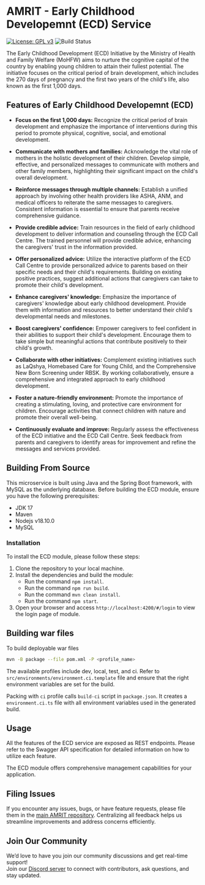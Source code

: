 # AMRIT - Early Childhood Developemnt (ECD) Service

[![License: GPL v3](https://img.shields.io/badge/License-GPLv3-blue.svg)](https://www.gnu.org/licenses/gpl-3.0)
![Build Status](https://github.com/PSMRI/ECD-API/actions/workflows/sast-and-package.yml/badge.svg)

The Early Childhood Development (ECD) Initiative by the Ministry of Health and Family Welfare (MoHFW) aims to nurture the cognitive capital of the country by enabling young children to attain their fullest potential. The initiative focuses on the critical period of brain development, which includes the 270 days of pregnancy and the first two years of the child's life, also known as the first 1,000 days.

## Features of Early Childhood Developemnt (ECD)

- **Focus on the first 1,000 days:** Recognize the critical period of brain development and emphasize the importance of interventions during this period to promote physical, cognitive, social, and emotional development.

- **Communicate with mothers and families:** Acknowledge the vital role of mothers in the holistic development of their children. Develop simple, effective, and personalized messages to communicate with mothers and other family members, highlighting their significant impact on the child's overall development.

- **Reinforce messages through multiple channels:** Establish a unified approach by involving other health providers like ASHA, ANM, and medical officers to reiterate the same messages to caregivers. Consistent information is essential to ensure that parents receive comprehensive guidance.

- **Provide credible advice:** Train resources in the field of early childhood development to deliver information and counseling through the ECD Call Centre. The trained personnel will provide credible advice, enhancing the caregivers' trust in the information provided.

- **Offer personalized advice:** Utilize the interactive platform of the ECD Call Centre to provide personalized advice to parents based on their specific needs and their child's requirements. Building on existing positive practices, suggest additional actions that caregivers can take to promote their child's development.

- **Enhance caregivers' knowledge:** Emphasize the importance of caregivers' knowledge about early childhood development. Provide them with information and resources to better understand their child's developmental needs and milestones.

- **Boost caregivers' confidence:** Empower caregivers to feel confident in their abilities to support their child's development. Encourage them to take simple but meaningful actions that contribute positively to their child's growth.

- **Collaborate with other initiatives:** Complement existing initiatives such as LaQshya, Homebased Care for Young Child, and the Comprehensive New Born Screening under RBSK. By working collaboratively, ensure a comprehensive and integrated approach to early childhood development.

- **Foster a nature-friendly environment:** Promote the importance of creating a stimulating, loving, and protective care environment for children. Encourage activities that connect children with nature and promote their overall well-being.

- **Continuously evaluate and improve:** Regularly assess the effectiveness of the ECD initiative and the ECD Call Centre. Seek feedback from parents and caregivers to identify areas for improvement and refine the messages and services provided.

## Building From Source

This microservice is built using Java and the Spring Boot framework, with MySQL as the underlying database. Before building the ECD module, ensure you have the following prerequisites:

* JDK 17
* Maven 
* Nodejs v18.10.0
* MySQL

### Installation

To install the ECD module, please follow these steps:

1. Clone the repository to your local machine.
2. Install the dependencies and build the module:
   - Run the command `npm install`.
   - Run the command `npm run build`.
   - Run the command `mvn clean install`.
   - Run the command `npm start`.
3. Open your browser and access `http://localhost:4200/#/login` to view the login page of module.

## Building war files

To build deployable war files
```bash
mvn -B package --file pom.xml -P <profile_name>
```

The available profiles include dev, local, test, and ci.
Refer to `src/environments/environment.ci.template` file and ensure that the right environment variables are set for the build.

Packing with `ci` profile calls `build-ci` script in `package.json`.
It creates a `environment.ci.ts` file with all environment variables used in the generated build.

## Usage

All the features of the ECD service are exposed as REST endpoints. Please refer to the Swagger API specification for detailed information on how to utilize each feature.

The ECD module offers comprehensive management capabilities for your application.

## Filing Issues

If you encounter any issues, bugs, or have feature requests, please file them in the [main AMRIT repository](https://github.com/PSMRI/AMRIT/issues). Centralizing all feedback helps us streamline improvements and address concerns efficiently.  

## Join Our Community

We’d love to have you join our community discussions and get real-time support!  
Join our [Discord server](https://discord.gg/FVQWsf5ENS) to connect with contributors, ask questions, and stay updated.  

<!-- # ECDUi

This project was generated with [Angular CLI](https://github.com/angular/angular-cli) version 14.2.0.

## Development server

Run `ng serve` for a dev server. Navigate to `http://localhost:4200/`. The application will automatically reload if you change any of the source files.

## Code scaffolding

Run `ng generate component component-name` to generate a new component. You can also use `ng generate directive|pipe|service|class|guard|interface|enum|module`.

## Build

Run `ng build` to build the project. The build artifacts will be stored in the `dist/` directory.

## Running unit tests

Run `ng test` to execute the unit tests via [Karma](https://karma-runner.github.io).

## Running end-to-end tests

Run `ng e2e` to execute the end-to-end tests via a platform of your choice. To use this command, you need to first add a package that implements end-to-end testing capabilities.

## Further help

To get more help on the Angular CLI use `ng help` or go check out the [Angular CLI Overview and Command Reference](https://angular.io/cli) page.
-->
